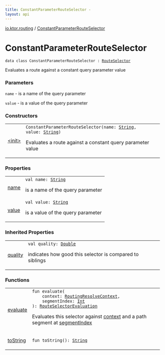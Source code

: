 ```yaml
---
title: ConstantParameterRouteSelector - 
layout: api
---
```


<div class='api-docs-breadcrumbs'><a href="../index.html">io.ktor.routing</a> / <a href="./index.html">ConstantParameterRouteSelector</a></div>

# ConstantParameterRouteSelector

<div class="signature"><code><span class="keyword">data</span> <span class="keyword">class </span><span class="identifier">ConstantParameterRouteSelector</span>&nbsp;<span class="symbol">:</span>&nbsp;<a href="../-route-selector/index.html"><span class="identifier">RouteSelector</span></a></code></div>

Evaluates a route against a constant query parameter value

### Parameters

<code>name</code> - is a name of the query parameter

<code>value</code> - is a value of the query parameter

### Constructors

<table class="api-docs-table">
<tbody>
<tr>
<td markdown="1">

<a href="-init-.html">&lt;init&gt;</a>


</td>
<td markdown="1">
<div class="signature"><code><span class="identifier">ConstantParameterRouteSelector</span><span class="symbol">(</span><span class="parameterName" id="io.ktor.routing.ConstantParameterRouteSelector$<init>(kotlin.String, kotlin.String)/name">name</span><span class="symbol">:</span>&nbsp;<a href="https://kotlinlang.org/api/latest/jvm/stdlib/kotlin/-string/index.html"><span class="identifier">String</span></a><span class="symbol">, </span><span class="parameterName" id="io.ktor.routing.ConstantParameterRouteSelector$<init>(kotlin.String, kotlin.String)/value">value</span><span class="symbol">:</span>&nbsp;<a href="https://kotlinlang.org/api/latest/jvm/stdlib/kotlin/-string/index.html"><span class="identifier">String</span></a><span class="symbol">)</span></code></div>

Evaluates a route against a constant query parameter value


</td>
</tr>
</tbody>
</table>

### Properties

<table class="api-docs-table">
<tbody>
<tr>
<td markdown="1">

<a href="name.html">name</a>


</td>
<td markdown="1">
<div class="signature"><code><span class="keyword">val </span><span class="identifier">name</span><span class="symbol">: </span><a href="https://kotlinlang.org/api/latest/jvm/stdlib/kotlin/-string/index.html"><span class="identifier">String</span></a></code></div>

is a name of the query parameter


</td>
</tr>
<tr>
<td markdown="1">

<a href="value.html">value</a>


</td>
<td markdown="1">
<div class="signature"><code><span class="keyword">val </span><span class="identifier">value</span><span class="symbol">: </span><a href="https://kotlinlang.org/api/latest/jvm/stdlib/kotlin/-string/index.html"><span class="identifier">String</span></a></code></div>

is a value of the query parameter


</td>
</tr>
</tbody>
</table>

### Inherited Properties

<table class="api-docs-table">
<tbody>
<tr>
<td markdown="1">

<a href="../-route-selector/quality.html">quality</a>


</td>
<td markdown="1">
<div class="signature"><code><span class="keyword">val </span><span class="identifier">quality</span><span class="symbol">: </span><a href="https://kotlinlang.org/api/latest/jvm/stdlib/kotlin/-double/index.html"><span class="identifier">Double</span></a></code></div>

indicates how good this selector is compared to siblings


</td>
</tr>
</tbody>
</table>

### Functions

<table class="api-docs-table">
<tbody>
<tr>
<td markdown="1">

<a href="evaluate.html">evaluate</a>


</td>
<td markdown="1">
<div class="signature"><code><span class="keyword">fun </span><span class="identifier">evaluate</span><span class="symbol">(</span><br/>&nbsp;&nbsp;&nbsp;&nbsp;<span class="parameterName" id="io.ktor.routing.ConstantParameterRouteSelector$evaluate(io.ktor.routing.RoutingResolveContext, kotlin.Int)/context">context</span><span class="symbol">:</span>&nbsp;<a href="../-routing-resolve-context/index.html"><span class="identifier">RoutingResolveContext</span></a><span class="symbol">, </span><br/>&nbsp;&nbsp;&nbsp;&nbsp;<span class="parameterName" id="io.ktor.routing.ConstantParameterRouteSelector$evaluate(io.ktor.routing.RoutingResolveContext, kotlin.Int)/segmentIndex">segmentIndex</span><span class="symbol">:</span>&nbsp;<a href="https://kotlinlang.org/api/latest/jvm/stdlib/kotlin/-int/index.html"><span class="identifier">Int</span></a><br/><span class="symbol">)</span><span class="symbol">: </span><a href="../-route-selector-evaluation/index.html"><span class="identifier">RouteSelectorEvaluation</span></a></code></div>

Evaluates this selector against <a href="evaluate.html#io.ktor.routing.ConstantParameterRouteSelector$evaluate(io.ktor.routing.RoutingResolveContext, kotlin.Int)/context">context</a> and a path segment at <a href="evaluate.html#io.ktor.routing.ConstantParameterRouteSelector$evaluate(io.ktor.routing.RoutingResolveContext, kotlin.Int)/segmentIndex">segmentIndex</a>


</td>
</tr>
<tr>
<td markdown="1">

<a href="to-string.html">toString</a>


</td>
<td markdown="1">
<div class="signature"><code><span class="keyword">fun </span><span class="identifier">toString</span><span class="symbol">(</span><span class="symbol">)</span><span class="symbol">: </span><a href="https://kotlinlang.org/api/latest/jvm/stdlib/kotlin/-string/index.html"><span class="identifier">String</span></a></code></div>

</td>
</tr>
</tbody>
</table>
